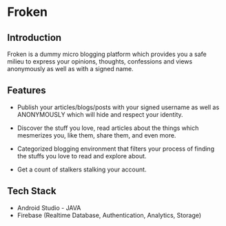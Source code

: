 # Froken

## Introduction
Froken is a dummy micro blogging platform which provides you a safe milieu to express your opinions, thoughts, confessions and views anonymously as well as with a signed name.

## Features
- Publish your articles/blogs/posts with your signed username as well as ANONYMOUSLY which will hide and respect your identity. 

- Discover the stuff you love, read articles about the things which mesmerizes you, like them, share them, and even more. 

- Categorized blogging environment that filters your process of finding the stuffs you love to read and explore about.

- Get a count of stalkers stalking your account.

## Tech Stack
- Android Studio - JAVA
- Firebase (Realtime Database, Authentication, Analytics, Storage)


